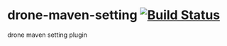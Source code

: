 # drone-maven-setting [![Build Status](https://travis-ci.org/zongwei007/drone-maven-setting.svg?branch=master)](https://travis-ci.org/zongwei007/drone-maven-setting)
drone maven setting plugin
